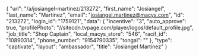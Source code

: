 {
    "url": "\/a\/josiangel-martinez\/213272",
    "first_name": "Josiangel",
    "last_name": "Martinez",
    "email": "josiangel.martinez@macys.com",
    "id": "213272",
    "login_id": "1759121",
    "data": {
        "incentive": "3",
        "auto_approve": true,
        "profilePhoto": "\/\/sitecdn.tvpage.com\/player\/logos\/default_profile.jpg",
        "job_title": "Shop Captain",
        "local_macys_store": "546",
        "racif_id": "10890314",
        "phone_number": "9154790335",
        "tongal": ""
    },
    "type": "captivate",
    "layout": "ambassador",
    "title": "Josiangel Martinez"
}